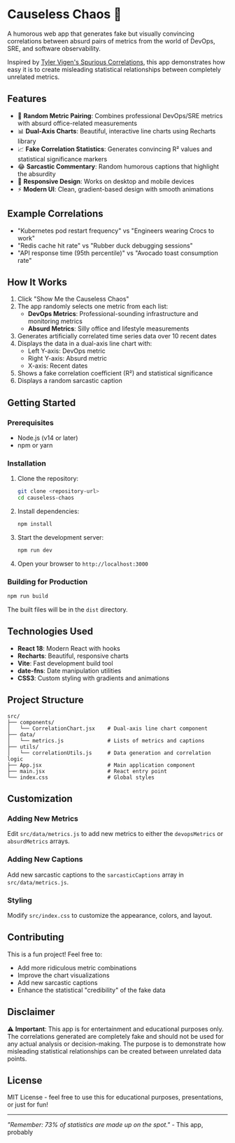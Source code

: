 # Causeless Chaos 🔄

A humorous web app that generates fake but visually convincing correlations between absurd pairs of metrics from the world of DevOps, SRE, and software observability.

Inspired by [Tyler Vigen's Spurious Correlations](https://tylervigen.com/), this app demonstrates how easy it is to create misleading statistical relationships between completely unrelated metrics.

## Features

- 🎯 **Random Metric Pairing**: Combines professional DevOps/SRE metrics with absurd office-related measurements
- 📊 **Dual-Axis Charts**: Beautiful, interactive line charts using Recharts library
- 📈 **Fake Correlation Statistics**: Generates convincing R² values and statistical significance markers
- 😂 **Sarcastic Commentary**: Random humorous captions that highlight the absurdity
- 📱 **Responsive Design**: Works on desktop and mobile devices
- ⚡ **Modern UI**: Clean, gradient-based design with smooth animations

## Example Correlations

- "Kubernetes pod restart frequency" vs "Engineers wearing Crocs to work"
- "Redis cache hit rate" vs "Rubber duck debugging sessions"
- "API response time (95th percentile)" vs "Avocado toast consumption rate"

## How It Works

1. Click "Show Me the Causeless Chaos"
2. The app randomly selects one metric from each list:
   - **DevOps Metrics**: Professional-sounding infrastructure and monitoring metrics
   - **Absurd Metrics**: Silly office and lifestyle measurements
3. Generates artificially correlated time series data over 10 recent dates
4. Displays the data in a dual-axis line chart with:
   - Left Y-axis: DevOps metric
   - Right Y-axis: Absurd metric
   - X-axis: Recent dates
5. Shows a fake correlation coefficient (R²) and statistical significance
6. Displays a random sarcastic caption

## Getting Started

### Prerequisites

- Node.js (v14 or later)
- npm or yarn

### Installation

1. Clone the repository:
   ```bash
   git clone <repository-url>
   cd causeless-chaos
   ```

2. Install dependencies:
   ```bash
   npm install
   ```

3. Start the development server:
   ```bash
   npm run dev
   ```

4. Open your browser to `http://localhost:3000`

### Building for Production

```bash
npm run build
```

The built files will be in the `dist` directory.

## Technologies Used

- **React 18**: Modern React with hooks
- **Recharts**: Beautiful, responsive charts
- **Vite**: Fast development build tool
- **date-fns**: Date manipulation utilities
- **CSS3**: Custom styling with gradients and animations

## Project Structure

```
src/
├── components/
│   └── CorrelationChart.jsx    # Dual-axis line chart component
├── data/
│   └── metrics.js              # Lists of metrics and captions
├── utils/
│   └── correlationUtils.js     # Data generation and correlation logic
├── App.jsx                     # Main application component
├── main.jsx                    # React entry point
└── index.css                   # Global styles
```

## Customization

### Adding New Metrics

Edit `src/data/metrics.js` to add new metrics to either the `devopsMetrics` or `absurdMetrics` arrays.

### Adding New Captions

Add new sarcastic captions to the `sarcasticCaptions` array in `src/data/metrics.js`.

### Styling

Modify `src/index.css` to customize the appearance, colors, and layout.

## Contributing

This is a fun project! Feel free to:
- Add more ridiculous metric combinations
- Improve the chart visualizations
- Add new sarcastic captions
- Enhance the statistical "credibility" of the fake data

## Disclaimer

⚠️ **Important**: This app is for entertainment and educational purposes only. The correlations generated are completely fake and should not be used for any actual analysis or decision-making. The purpose is to demonstrate how misleading statistical relationships can be created between unrelated data points.

## License

MIT License - feel free to use this for educational purposes, presentations, or just for fun!

---

*"Remember: 73% of statistics are made up on the spot."* - This app, probably 